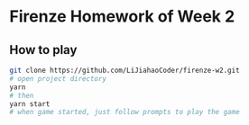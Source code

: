 # Firenze Homework of Week 2

## How to play

```bash
git clone https://github.com/LiJiahaoCoder/firenze-w2.git
# open project directory
yarn
# then
yarn start
# when game started, just follow prompts to play the game
```

